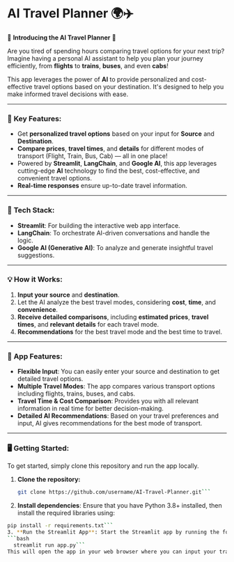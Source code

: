 # AI Travel Planner 🌍✈️

🚀 **Introducing the AI Travel Planner** 🚀

Are you tired of spending hours comparing travel options for your next trip? Imagine having a personal AI assistant to help you plan your journey efficiently, from **flights** to **trains**, **buses**, and even **cabs**!

This app leverages the power of **AI** to provide personalized and cost-effective travel options based on your destination. It's designed to help you make informed travel decisions with ease.

---

### 🌟 **Key Features:**
- Get **personalized travel options** based on your input for **Source** and **Destination**.
- **Compare prices**, **travel times**, and **details** for different modes of transport (Flight, Train, Bus, Cab) — all in one place!
- Powered by **Streamlit**, **LangChain**, and **Google AI**, this app leverages cutting-edge **AI** technology to find the best, cost-effective, and convenient travel options.
- **Real-time responses** ensure up-to-date travel information.

---

### 🔧 **Tech Stack:**
- **Streamlit**: For building the interactive web app interface.
- **LangChain**: To orchestrate AI-driven conversations and handle the logic.
- **Google AI (Generative AI)**: To analyze and generate insightful travel suggestions.

---

### 💡 **How it Works:**
1. **Input your source** and **destination**.
2. Let the AI analyze the best travel modes, considering **cost**, **time**, and **convenience**.
3. **Receive detailed comparisons**, including **estimated prices**, **travel times**, and **relevant details** for each travel mode.
4. **Recommendations** for the best travel mode and the best time to travel.

---

### 🎯 **App Features**:
- **Flexible Input**: You can easily enter your source and destination to get detailed travel options.
- **Multiple Travel Modes**: The app compares various transport options including flights, trains, buses, and cabs.
- **Travel Time & Cost Comparison**: Provides you with all relevant information in real time for better decision-making.
- **Detailed AI Recommendations**: Based on your travel preferences and input, AI gives recommendations for the best mode of transport.

---

### 🖥 **Getting Started:**
To get started, simply clone this repository and run the app locally.

1. **Clone the repository:**
   ```bash
   git clone https://github.com/username/AI-Travel-Planner.git```

2. **Install dependencies**: Ensure that you have Python 3.8+ installed, then install the required libraries using:
  ```bash
  pip install -r requirements.txt```
3. **Run the Streamlit App**: Start the Streamlit app by running the following command:
  ```bash
    streamlit run app.py```
This will open the app in your web browser where you can input your travel details.
